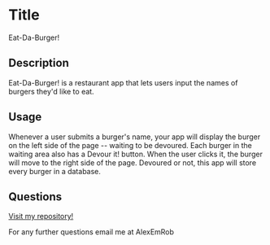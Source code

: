 # Title
Eat-Da-Burger!
## Description
Eat-Da-Burger! is a restaurant app that lets users input the names of burgers they'd like to eat.
## Usage
Whenever a user submits a burger's name, your app will display the burger on the left side of the page -- waiting to be devoured. Each burger in the waiting area also has a Devour it! button. When the user clicks it, the burger will move to the right side of the page. Devoured or not, this app will store every burger in a database.

## Questions

[Visit my repository!](https://www.github.com/alexemrob)

For any further questions email me at AlexEmRob
